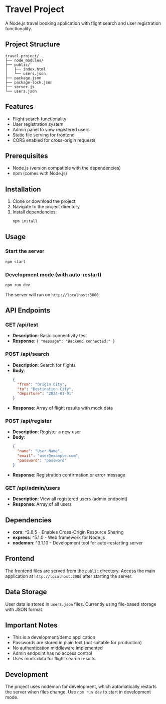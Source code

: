 # Travel Project

A Node.js travel booking application with flight search and user registration functionality.

## Project Structure

```
travel-project/
├── node_modules/
├── public/
│   ├── index.html
│   └── users.json
├── package.json
├── package-lock.json
├── server.js
└── users.json
```

## Features

- Flight search functionality
- User registration system
- Admin panel to view registered users
- Static file serving for frontend
- CORS enabled for cross-origin requests

## Prerequisites

- Node.js (version compatible with the dependencies)
- npm (comes with Node.js)

## Installation

1. Clone or download the project
2. Navigate to the project directory
3. Install dependencies:
   ```bash
   npm install
   ```

## Usage

### Start the server
```bash
npm start
```

### Development mode (with auto-restart)
```bash
npm run dev
```

The server will run on `http://localhost:3000`

## API Endpoints

### GET /api/test
- **Description**: Basic connectivity test
- **Response**: `{ "message": "Backend connected!" }`

### POST /api/search
- **Description**: Search for flights
- **Body**:
  ```json
  {
    "from": "Origin City",
    "to": "Destination City", 
    "departure": "2024-01-01"
  }
  ```
- **Response**: Array of flight results with mock data

### POST /api/register
- **Description**: Register a new user
- **Body**:
  ```json
  {
    "name": "User Name",
    "email": "user@example.com",
    "password": "password"
  }
  ```
- **Response**: Registration confirmation or error message

### GET /api/admin/users
- **Description**: View all registered users (admin endpoint)
- **Response**: Array of all users

## Dependencies

- **cors**: ^2.8.5 - Enables Cross-Origin Resource Sharing
- **express**: ^5.1.0 - Web framework for Node.js
- **nodemon**: ^3.1.10 - Development tool for auto-restarting server

## Frontend

The frontend files are served from the `public` directory. Access the main application at `http://localhost:3000` after starting the server.

## Data Storage

User data is stored in `users.json` files. Currently using file-based storage with JSON format.

## Important Notes

- This is a development/demo application
- Passwords are stored in plain text (not suitable for production)
- No authentication middleware implemented
- Admin endpoint has no access control
- Uses mock data for flight search results

## Development

The project uses nodemon for development, which automatically restarts the server when files change. Use `npm run dev` to start in development mode.
